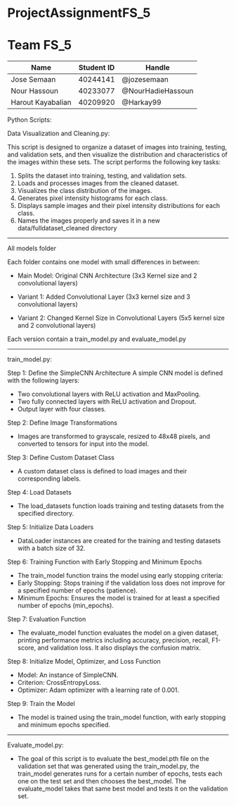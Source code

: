 # ProjectAssignmentFS_5

# Team FS_5

| Name | Student ID | Handle |
| ---- | ---------- | ------ |
| Jose Semaan | 40244141 | @jozesemaan |
| Nour Hassoun | 40233077 | @NourHadieHassoun |
| Harout Kayabalian | 40209920 | @Harkay99 |

Python Scripts:

Data Visualization and Cleaning.py:

This script is designed to organize a dataset of images into training, testing, and validation sets, and then visualize the distribution and characteristics of the images within these sets. The script performs the following key tasks:
1.	Splits the dataset into training, testing, and validation sets.
2.	Loads and processes images from the cleaned dataset.
3.	Visualizes the class distribution of the images.
4.	Generates pixel intensity histograms for each class.
5.	Displays sample images and their pixel intensity distributions for each class.
6.  Names the images properly and saves it in a new data/fulldataset_cleaned directory

- - - - - - - - - - - - - -- - - - -- - - -- - - - -- - - -- - - - -- 
All models folder     

Each folder contains one model with small differences in between:

- Main Model: Original CNN Architecture (3x3 Kernel size and 2 convolutional layers)
  
- Variant 1: Added Convolutional Layer (3x3 kernel size and 3 convolutional layers)
  
- Variant 2: Changed Kernel Size in Convolutional Layers (5x5 kernel size and 2 convolutional layers)

Each version contain a train_model.py and evaluate_model.py


- - - - - - - - - - - - - -- - - - -- - - -- - - - -- - - -- - - - -- 
train_model.py:

Step 1: Define the SimpleCNN Architecture
A simple CNN model is defined with the following layers:
- Two convolutional layers with ReLU activation and MaxPooling.
- Two fully connected layers with ReLU activation and Dropout.
- Output layer with four classes.

Step 2: Define Image Transformations
- Images are transformed to grayscale, resized to 48x48 pixels, and converted to tensors for input into the model.

Step 3: Define Custom Dataset Class
- A custom dataset class is defined to load images and their corresponding labels.

Step 4: Load Datasets
- The load_datasets function loads training and testing datasets from the specified directory.

Step 5: Initialize Data Loaders
- DataLoader instances are created for the training and testing datasets with a batch size of 32.

Step 6: Training Function with Early Stopping and Minimum Epochs
- The train_model function trains the model using early stopping criteria:
- Early Stopping: Stops training if the validation loss does not improve for a specified number of epochs (patience).
- Minimum Epochs: Ensures the model is trained for at least a specified number of epochs (min_epochs).

Step 7: Evaluation Function
- The evaluate_model function evaluates the model on a given dataset, printing performance metrics including accuracy, precision, recall, F1-score, and validation loss. It also displays the confusion matrix.

Step 8: Initialize Model, Optimizer, and Loss Function
- Model: An instance of SimpleCNN.
- Criterion: CrossEntropyLoss.
- Optimizer: Adam optimizer with a learning rate of 0.001.

Step 9: Train the Model
- The model is trained using the train_model function, with early stopping and minimum epochs specified.

- - - - - - - - - - - - - -- - - - -- - - -- - - - -- - - -- - - - -- 
Evaluate_model.py: 
- The goal of this script is to evaluate the best_model.pth file on the validation set that was generated using the train_model.py, the train_model generates runs for a certain number of epochs, tests each one on the test set and then chooses the best_model.
The evaluate_model takes that same best model and tests it on the validation set.





